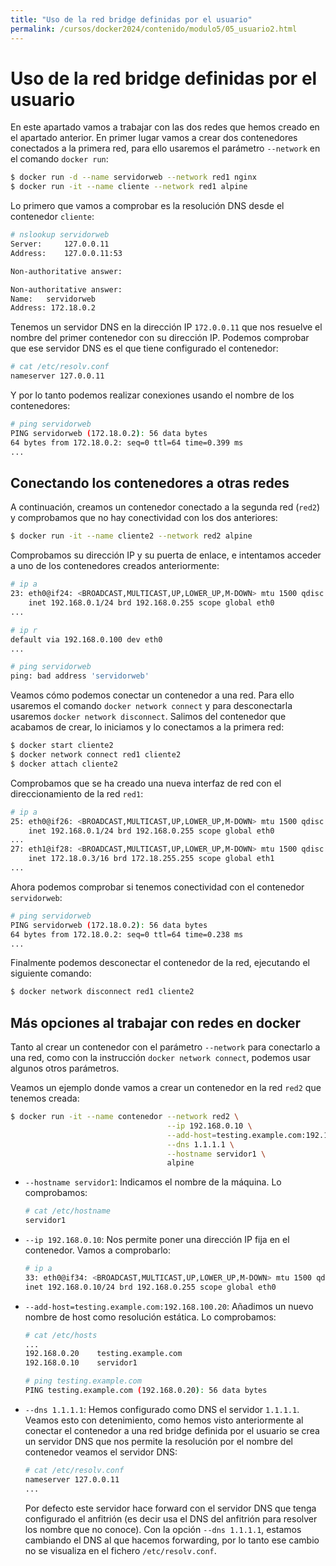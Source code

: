 ```yaml
---
title: "Uso de la red bridge definidas por el usuario"
permalink: /cursos/docker2024/contenido/modulo5/05_usuario2.html
---
```

# Uso de la red bridge definidas por el usuario

En este apartado vamos a trabajar con las dos redes que hemos creado en el apartado anterior.
En primer lugar vamos a crear dos contenedores conectados a la primera red, para ello usaremos el parámetro `--network` en el comando `docker run`:

```bash
$ docker run -d --name servidorweb --network red1 nginx
$ docker run -it --name cliente --network red1 alpine
```

Lo primero que vamos a comprobar es la resolución DNS desde el contenedor `cliente`:

```bash
# nslookup servidorweb
Server:		127.0.0.11
Address:	127.0.0.11:53

Non-authoritative answer:

Non-authoritative answer:
Name:	servidorweb
Address: 172.18.0.2
```

Tenemos un servidor DNS en la dirección IP `172.0.0.11` que nos resuelve el nombre del primer contenedor con su dirección IP. Podemos comprobar que ese servidor DNS es el que tiene configurado el contenedor:

```bash
# cat /etc/resolv.conf 
nameserver 127.0.0.11
```

Y por lo tanto podemos realizar conexiones usando el nombre de los contenedores:

```bash
# ping servidorweb
PING servidorweb (172.18.0.2): 56 data bytes
64 bytes from 172.18.0.2: seq=0 ttl=64 time=0.399 ms
...
```

## Conectando los contenedores a otras redes

A continuación, creamos un contenedor conectado a la segunda red (`red2`) y comprobamos que no hay conectividad con los dos anteriores:

```bash
$ docker run -it --name cliente2 --network red2 alpine
```

Comprobamos su dirección IP y su puerta de enlace, e intentamos acceder a uno de los contenedores creados anteriormente:


```bash
# ip a
23: eth0@if24: <BROADCAST,MULTICAST,UP,LOWER_UP,M-DOWN> mtu 1500 qdisc noqueue state UP 
    inet 192.168.0.1/24 brd 192.168.0.255 scope global eth0
...

# ip r
default via 192.168.0.100 dev eth0 
...

# ping servidorweb
ping: bad address 'servidorweb'
```

Veamos cómo podemos conectar un contenedor a una red. Para ello usaremos el comando `docker network connect` y para desconectarla usaremos `docker network disconnect`. Salimos del contenedor que acabamos de crear, lo iniciamos y lo conectamos a la primera red:

```bash
$ docker start cliente2
$ docker network connect red1 cliente2
$ docker attach cliente2
```

Comprobamos que se ha creado una nueva interfaz de red con el direccionamiento de la red `red1`:

```bash
# ip a
25: eth0@if26: <BROADCAST,MULTICAST,UP,LOWER_UP,M-DOWN> mtu 1500 qdisc noqueue state UP 
    inet 192.168.0.1/24 brd 192.168.0.255 scope global eth0
...    
27: eth1@if28: <BROADCAST,MULTICAST,UP,LOWER_UP,M-DOWN> mtu 1500 qdisc noqueue state UP 
    inet 172.18.0.3/16 brd 172.18.255.255 scope global eth1
...
```

Ahora podemos comprobar si tenemos conectividad con el contenedor `servidorweb`:

```bash
# ping servidorweb
PING servidorweb (172.18.0.2): 56 data bytes
64 bytes from 172.18.0.2: seq=0 ttl=64 time=0.238 ms
...
```

Finalmente podemos desconectar el contenedor de la red, ejecutando el siguiente comando:

```bash
$ docker network disconnect red1 cliente2
```

## Más opciones al trabajar con redes en docker

Tanto al crear un contenedor con el parámetro `--network` para conectarlo a una red, como con la instrucción `docker network connect`, podemos usar algunos otros parámetros.

Veamos un ejemplo donde vamos a crear un contenedor en la red `red2` que tenemos creada:

```bash
$ docker run -it --name contenedor --network red2 \
                                   --ip 192.168.0.10 \
                                   --add-host=testing.example.com:192.168.0.20 \
                                   --dns 1.1.1.1 \
                                   --hostname servidor1 \
                                   alpine
```

* `--hostname servidor1`: Indicamos el nombre de la máquina. Lo comprobamos:

    ```bash
    # cat /etc/hostname 
    servidor1
    ```
* `--ip 192.168.0.10`: Nos permite poner una dirección IP fija en el contenedor. Vamos a comprobarlo:

    ```bash
    # ip a
    33: eth0@if34: <BROADCAST,MULTICAST,UP,LOWER_UP,M-DOWN> mtu 1500 qdisc noqueue state UP 
    inet 192.168.0.10/24 brd 192.168.0.255 scope global eth0
    ```
* `--add-host=testing.example.com:192.168.100.20`: Añadimos un nuevo nombre de host como resolución estática. Lo comprobamos:

    ```bash
    # cat /etc/hosts
    ...
    192.168.0.20	testing.example.com
    192.168.0.10	servidor1
    
    # ping testing.example.com
    PING testing.example.com (192.168.0.20): 56 data bytes
    ```
* `--dns 1.1.1.1`: Hemos configurado como DNS el servidor `1.1.1.1`. Veamos esto con detenimiento, como hemos visto anteriormente al conectar el contenedor a una red bridge definida por el usuario se crea un servidor DNS que nos permite la resolución por el nombre del contenedor veamos el servidor DNS:
    ```bash
    # cat /etc/resolv.conf 
    nameserver 127.0.0.11
    ...
    ```
    Por defecto este servidor hace forward con el servidor DNS que tenga configurado el anfitrión (es decir usa el DNS del anfitrión para resolver los nombre que no conoce). Con la opción `--dns 1.1.1.1`, estamos cambiando el DNS al que hacemos forwarding, por lo tanto ese cambio no se visualiza en el fichero `/etc/resolv.conf`.
